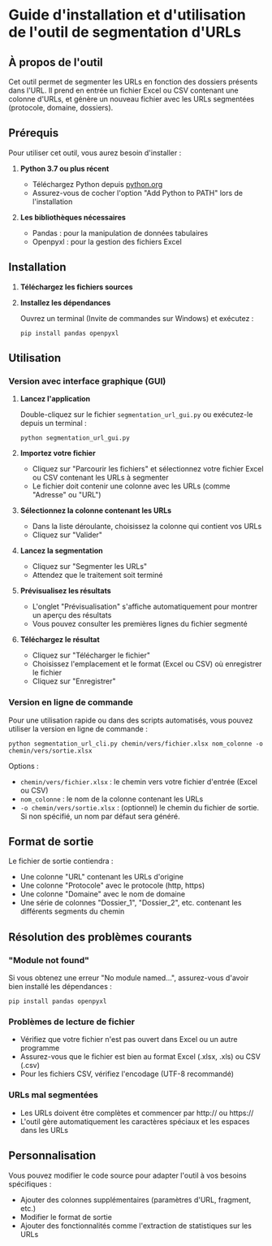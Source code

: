 # Guide d'installation et d'utilisation de l'outil de segmentation d'URLs

## À propos de l'outil

Cet outil permet de segmenter les URLs en fonction des dossiers présents dans l'URL. Il prend en entrée un fichier Excel ou CSV contenant une colonne d'URLs, et génère un nouveau fichier avec les URLs segmentées (protocole, domaine, dossiers).

## Prérequis

Pour utiliser cet outil, vous aurez besoin d'installer :

1. **Python 3.7 ou plus récent**
   - Téléchargez Python depuis [python.org](https://www.python.org/downloads/)
   - Assurez-vous de cocher l'option "Add Python to PATH" lors de l'installation

2. **Les bibliothèques nécessaires**
   - Pandas : pour la manipulation de données tabulaires
   - Openpyxl : pour la gestion des fichiers Excel

## Installation

1. **Téléchargez les fichiers sources**

2. **Installez les dépendances**
   
   Ouvrez un terminal (Invite de commandes sur Windows) et exécutez :
   ```
   pip install pandas openpyxl
   ```

## Utilisation

### Version avec interface graphique (GUI)

1. **Lancez l'application**
   
   Double-cliquez sur le fichier `segmentation_url_gui.py` ou exécutez-le depuis un terminal :
   ```
   python segmentation_url_gui.py
   ```

2. **Importez votre fichier**
   
   - Cliquez sur "Parcourir les fichiers" et sélectionnez votre fichier Excel ou CSV contenant les URLs à segmenter
   - Le fichier doit contenir une colonne avec les URLs (comme "Adresse" ou "URL")

3. **Sélectionnez la colonne contenant les URLs**
   
   - Dans la liste déroulante, choisissez la colonne qui contient vos URLs
   - Cliquez sur "Valider"

4. **Lancez la segmentation**
   
   - Cliquez sur "Segmenter les URLs"
   - Attendez que le traitement soit terminé

5. **Prévisualisez les résultats**
   
   - L'onglet "Prévisualisation" s'affiche automatiquement pour montrer un aperçu des résultats
   - Vous pouvez consulter les premières lignes du fichier segmenté

6. **Téléchargez le résultat**
   
   - Cliquez sur "Télécharger le fichier"
   - Choisissez l'emplacement et le format (Excel ou CSV) où enregistrer le fichier
   - Cliquez sur "Enregistrer"

### Version en ligne de commande

Pour une utilisation rapide ou dans des scripts automatisés, vous pouvez utiliser la version en ligne de commande :

```
python segmentation_url_cli.py chemin/vers/fichier.xlsx nom_colonne -o chemin/vers/sortie.xlsx
```

Options :
- `chemin/vers/fichier.xlsx` : le chemin vers votre fichier d'entrée (Excel ou CSV)
- `nom_colonne` : le nom de la colonne contenant les URLs
- `-o chemin/vers/sortie.xlsx` : (optionnel) le chemin du fichier de sortie. Si non spécifié, un nom par défaut sera généré.

## Format de sortie

Le fichier de sortie contiendra :
- Une colonne "URL" contenant les URLs d'origine
- Une colonne "Protocole" avec le protocole (http, https)
- Une colonne "Domaine" avec le nom de domaine
- Une série de colonnes "Dossier_1", "Dossier_2", etc. contenant les différents segments du chemin

## Résolution des problèmes courants

### "Module not found"
Si vous obtenez une erreur "No module named...", assurez-vous d'avoir bien installé les dépendances :
```
pip install pandas openpyxl
```

### Problèmes de lecture de fichier
- Vérifiez que votre fichier n'est pas ouvert dans Excel ou un autre programme
- Assurez-vous que le fichier est bien au format Excel (.xlsx, .xls) ou CSV (.csv)
- Pour les fichiers CSV, vérifiez l'encodage (UTF-8 recommandé)

### URLs mal segmentées
- Les URLs doivent être complètes et commencer par http:// ou https://
- L'outil gère automatiquement les caractères spéciaux et les espaces dans les URLs

## Personnalisation

Vous pouvez modifier le code source pour adapter l'outil à vos besoins spécifiques :
- Ajouter des colonnes supplémentaires (paramètres d'URL, fragment, etc.)
- Modifier le format de sortie
- Ajouter des fonctionnalités comme l'extraction de statistiques sur les URLs
